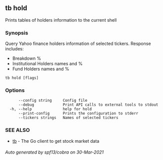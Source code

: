 ## tb hold

Prints tables of holders information to the current shell

### Synopsis

Query Yahoo finance holders information of selected tickers.
Response includes:
* Breakdown %
* Institutional Holders names and %
* Fund Holders names and %


```
tb hold [flags]
```

### Options

```
      --config string     Config file
      --debug             Print API calls to external tools to stdout
  -h, --help              help for hold
      --print-config      Prints the configuration to stderr
      --tickers strings   Names of selected tickers
```

### SEE ALSO

* [tb](tb.md)	 - The Go client to get stock market data

###### Auto generated by spf13/cobra on 30-Mar-2021
